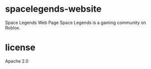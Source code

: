 # spacelegends-website
Space Legends Web Page
Space Legends is a gaming community on Roblox.

# license
Apache 2.0
